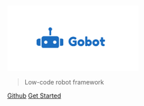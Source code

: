 ![logo](logo/logo.png)


> Low-code robot framework

[Github](https://github.com/pojol/gobot)
[Get Started](/zh-cn/hello/hello.md)